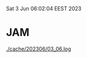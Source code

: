 Sat  3 Jun 06:02:04 EEST 2023
# JAM
<a href='./cache/202306/03_06.log'>./cache/202306/03_06.log</a>
